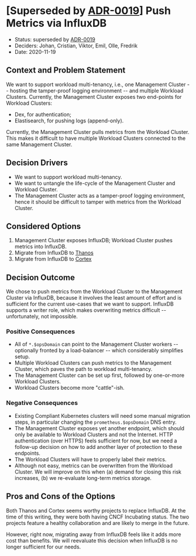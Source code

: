 # [Superseded by [ADR-0019](0019-push-metrics-via-thanos.md)] Push Metrics via InfluxDB

* Status: superseded by [ADR-0019](0019-push-metrics-via-thanos.md)
* Deciders: Johan, Cristian, Viktor, Emil, Olle, Fredrik
* Date: 2020-11-19

## Context and Problem Statement

We want to support workload multi-tenancy, i.e., one Management Cluster -- hosting the tamper-proof logging environment -- and multiple Workload Clusters. Currently, the Management Cluster exposes two end-points for Workload Clusters:

* Dex, for authentication;
* Elastisearch, for pushing logs (append-only).

Currently, the Management Cluster pulls metrics from the Workload Cluster. This makes it difficult to have multiple Workload Clusters connected to the same Management Cluster.

## Decision Drivers

* We want to support workload multi-tenancy.
* We want to untangle the life-cycle of the Management Cluster and Workload Cluster.
* The Management Cluster acts as a tamper-proof logging environment, hence it should be difficult to tamper with metrics from the Workload Cluster.

## Considered Options

1. Management Cluster exposes InfluxDB; Workload Cluster pushes metrics into InfluxDB.
2. Migrate from InfluxDB to [Thanos](https://thanos.io/)
3. Migrate from InfluxDB to [Cortex](https://github.com/cortexproject/cortex)

## Decision Outcome

We chose to push metrics from the Workload Cluster to the Management Cluster via InfluxDB, because it involves the least amount of effort and is sufficient for the current use-cases that we want to support. InfluxDB supports a writer role, which makes overwriting metrics difficult -- unfortunately, not impossible.

### Positive Consequences

* All of `*.$opsDomain` can point to the Management Cluster workers -- optionally fronted by a load-balancer -- which considerably simplifies setup.
* Multiple Workload Clusters can push metrics to the Management Cluster, which paves the path to workload multi-tenancy.
* The Management Cluster can be set up first, followed by one-or-more Workload Clusters.
* Workload Clusters become more "cattle"-ish.

### Negative Consequences

* Existing Compliant Kubernetes clusters will need some manual migration steps, in particular changing the `prometheus.$opsDomain` DNS entry.
* The Management Cluster exposes yet another endpoint, which should only be available to Workload Clusters and not the Internet. HTTP authentication (over HTTPS) feels sufficient for now, but we need a follow-up decision on how to add another layer of protection to these endpoints.
* The Workload Clusters will have to properly label their metrics.
* Although not easy, metrics can be overwritten from the Workload Cluster. We will improve on this when (a) demand for closing this risk increases, (b) we re-evaluate long-term metrics storage.

## Pros and Cons of the Options

Both Thanos and Cortex seems worthy projects to replace InfluxDB. At the time of this writing, they were both having CNCF Incubating status. The two projects feature a healthy collaboration and are likely to merge in the future.

However, right now, migrating away from InfluxDB feels like it adds more cost than benefits. We will reevaluate this decision when InfluxDB is no longer sufficient for our needs.
